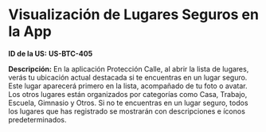 # Visualización de Lugares Seguros en la App

**ID de la US:** **US-BTC-405**

**Descripción:** En la aplicación Protección Calle, al abrir la lista de lugares, verás tu ubicación actual destacada si te encuentras en un lugar seguro. Este lugar aparecerá primero en la lista, acompañado de tu foto o avatar. Los otros lugares están organizados por categorías como Casa, Trabajo, Escuela, Gimnasio y Otros. Si no te encuentras en un lugar seguro, todos los lugares que has registrado se mostrarán con descripciones e íconos predeterminados.